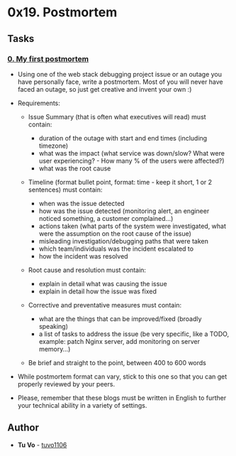 # 0x19. Postmortem

## Tasks

### [0. My first postmortem](./README.md)

- Using one of the web stack debugging project issue or an outage you have personally face, write a postmortem. Most of you will never have faced an outage, so just get creative and invent your own :)
- Requirements:

  - Issue Summary (that is often what executives will read) must contain:

    - duration of the outage with start and end times (including timezone)
    - what was the impact (what service was down/slow? What were user experiencing? - How many % of the users were affected?)
    - what was the root cause

  - Timeline (format bullet point, format: time - keep it short, 1 or 2 sentences) must contain:

    - when was the issue detected
    - how was the issue detected (monitoring alert, an engineer noticed something, a customer complained…)
    - actions taken (what parts of the system were investigated, what were the assumption on the root cause of the issue)
    - misleading investigation/debugging paths that were taken
    - which team/individuals was the incident escalated to
    - how the incident was resolved

  - Root cause and resolution must contain:
    - explain in detail what was causing the issue
    - explain in detail how the issue was fixed
  - Corrective and preventative measures must contain:

    - what are the things that can be improved/fixed (broadly speaking)
    - a list of tasks to address the issue (be very specific, like a TODO, example: patch Nginx server, add monitoring on server memory…)

  - Be brief and straight to the point, between 400 to 600 words

- While postmortem format can vary, stick to this one so that you can get properly reviewed by your peers.

- Please, remember that these blogs must be written in English to further your technical ability in a variety of settings.

## Author

- **Tu Vo** - [tuvo1106](https://github.com/tuvo1106)
